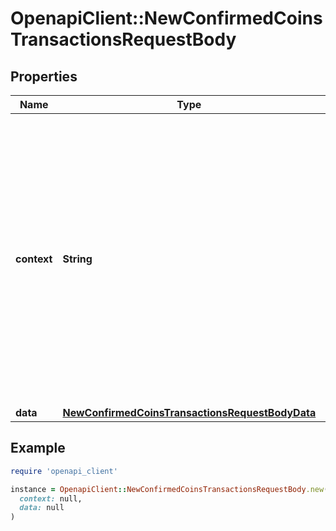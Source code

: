 # OpenapiClient::NewConfirmedCoinsTransactionsRequestBody

## Properties

| Name | Type | Description | Notes |
| ---- | ---- | ----------- | ----- |
| **context** | **String** | In batch situations the user can use the context to correlate responses with requests. This property is present regardless of whether the response was successful or returned as an error. &#x60;context&#x60; is specified by the user. | [optional] |
| **data** | [**NewConfirmedCoinsTransactionsRequestBodyData**](NewConfirmedCoinsTransactionsRequestBodyData.md) |  |  |

## Example

```ruby
require 'openapi_client'

instance = OpenapiClient::NewConfirmedCoinsTransactionsRequestBody.new(
  context: null,
  data: null
)
```

